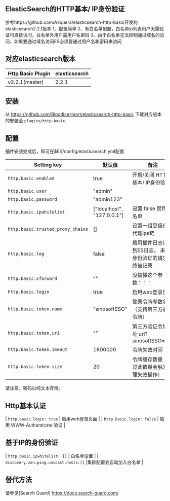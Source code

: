 ## ElasticSearch的HTTP基本/ IP身份验证
参考https://github.com/Asquera/elasticsearch-http-basic开发的elasticsearch2.2.1版本
1、配置简单
2、有白名单配置，白名单ip列表用户无需验证可直接访问，白名单外用户需用户名密码
3、由于白名单无法控制通过域名的访问，如果要通过域名访问ES必须要通过用户名和密码来访问

## 对应elasticsearch版本

|     Http Basic Plugin       | elasticsearch                |
|-----------------------------|------------------------------|
| v2.2.1(master)              | 2.2.1                        |

## 安装

从 https://github.com/BloodIceHeart/elasticsearch-http-basic 下载对应版本的安装至 `plugins/http-basic`.

## 配置

插件安装完成后，即可在$ES/config/elasticsearch.yml配置

|     Setting key                   |  默认值                      | 备注                                                        | 
|-----------------------------------|------------------------------|------------------------------------------------------------|
| `http.basic.enabled`              | true                         | 开启/关闭 HTTP基本/ IP身份验证                              | 
| `http.basic.user`                 | "admin"                      |                                                            | 
| `http.basic.password`             | "admin123"                   |                                                            | 
| `http.basic.ipwhitelist`          | ["localhost", "127.0.0.1"]   | 设置 false 禁用白名单                                       | 
| `http.basic.trusted_proxy_chains` | []                           | 设置一组受信任的代理ips链                                   | 
| `http.basic.log`                  | false                        | 启用插件日志记录到ES日志。 未经身份验证的请求始终被记录       | 
| `http.basic.xforward`             | ""                           | 没搞懂这个参数！！！                                        | 
| `http.basic.login`                | true                         | 启用web登录页面                                             | 
| `http.basic.token.name`           | "sinosoftSSO"                | 登录令牌参数名（支持第三方验证令牌）                         | 
| `http.basic.token.uri`            | ""                           | 第三方验证令牌地址 uri?sinosoftSSO=xxx                      | 
| `http.basic.token.imeout`         | 1800000                      | 令牌失效时间                                                | 
| `http.basic.token.size`           | 20                           | 令牌缓存数量（超过此数量会触发清理失效操作）                  | 

请注意，密码以纯文本存储。

## Http基本认证
| `http.basic.login: true`   | 启用web登录页面  |
| `http.basic.login: false`  | 启用 WWW-Authenticate 验证 |

## 基于IP的身份验证
| `http.basic.ipwhitelist: []`          | 白名单设置              |
| `discovery.zen.ping.unicast.hosts:[]` |集群配置会自动加入白名单  |

## 替代方法
请参见[Search Guard] https://docs.search-guard.com/